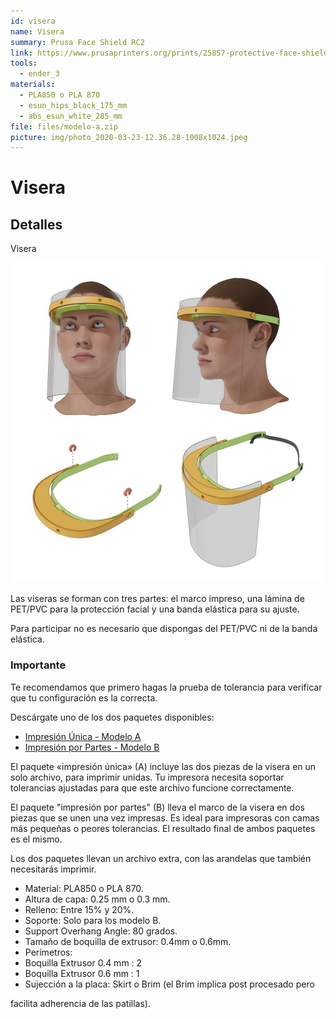```yaml
---
id: visera
name: Visera
summary: Prusa Face Shield RC2
link: https://www.prusaprinters.org/prints/25857-protective-face-shield-
tools:
  - ender_3
materials:
  - PLA850 o PLA 870
  - esun_hips_black_175_mm
  - abs_esun_white_285_mm
file: files/modelo-a.zip
picture: img/photo_2020-03-23-12.36.28-1008x1024.jpeg
---
```


# Visera

## Detalles

Visera

![Visera](./img/photo_2020-03-23-12.36.28-1008x1024.jpeg)

Las viseras se forman con tres partes: el marco impreso, una lámina de PET/PVC para la protección facial y una banda elástica para su ajuste.

Para participar no es necesario que dispongas del PET/PVC ni de la banda elástica.

### Importante

Te recomendamos que primero hagas la prueba de tolerancia para verificar que tu configuración es la correcta.

Descárgate uno de los dos paquetes disponibles:

 - [Impresión Única - Modelo A](./files/modelo-a.zip)
 - [Impresión por Partes - Modelo B](./files/modelo-b.zip)

El paquete «impresión única» (A) incluye las dos piezas de la visera en un solo archivo, para imprimir unidas. Tu impresora necesita soportar tolerancias ajustadas para que este archivo funcione correctamente.

El paquete "impresión por partes" (B) lleva el marco de la visera en dos piezas que se unen una vez impresas. Es ideal para impresoras con camas más pequeñas o peores tolerancias. El resultado final de ambos paquetes es el mismo.

Los dos paquetes llevan un archivo extra, con las arandelas que también necesitarás imprimir.

- Material: PLA850 o PLA 870.
- Altura de capa: 0.25 mm o 0.3 mm.
- Relleno: Entre 15% y 20%.
- Soporte: Solo para los modelo B.
- Support Overhang Angle: 80 grados.
- Tamaño de boquilla de extrusor: 0.4mm o 0.6mm.
- Perímetros:
- Boquilla Extrusor 0.4 mm : 2
- Boquilla Extrusor 0.6 mm : 1
- Sujección a la placa: Skirt o Brim (el Brim implica post procesado pero
 
facilita adherencia de las patillas).
   
